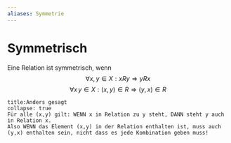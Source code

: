 ```yaml
---
aliases: Symmetrie
---
```

# Symmetrisch
Eine Relation ist symmetrisch, wenn 
$$\forall x,y\in X:xRy\Rightarrow yRx$$
$$\forall x\, y\in X:(x,y)\in R\Rightarrow (y,x)\in R$$
```ad-note
title:Anders gesagt
collapse: true
Für alle (x,y) gilt: WENN x in Relation zu y steht, DANN steht y auch in Relation x.
Also WENN das Element (x,y) in der Relation enthalten ist, muss auch (y,x) enthalten sein, nicht dass es jede Kombination geben muss!
```
